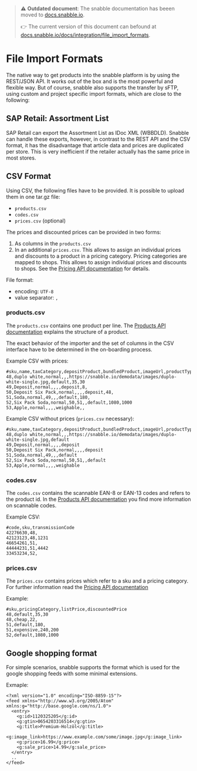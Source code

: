 > :warning: **Outdated document**: The snabble documentation has beeen moved to [docs.snabble.io](https://docs.snabble.io).
>
> :point_right: The current version of this document can befound at [docs.snabble.io/docs/integration/file_import_formats](https://docs.snabble.io/docs/integration/file_import_formats).


# File Import Formats

The native way to get products into the snabble platform is by using the REST/JSON API.
It works out of the box and is the most powerful and flexible way. But of course, snabble also supports
the transfer by sFTP, using custom and project specific import formats, which are close to the following:

## SAP Retail: Assortment List

SAP Retail can export the Assortment List as IDoc XML (WBBDLD). Snabble can handle these exports, however, in contrast to the REST API and the CSV format,
it has the disadvantage that article data and prices are duplicated per store. This is very inefficient if the retailer actually has the same price in most stores.

## CSV Format

Using CSV, the following files have to be provided. It is possible to upload them in one tar.gz file:
* `products.csv`
* `codes.csv`
* `prices.csv` (optional)

The prices and discounted prices can be provided in two forms:
1. As columns in the `products.csv`
2.  In an additional `prices.csv`. This allows to assign an individual prices and discounts to a product in a pricing category. Pricing categories are mapped to shops. This allows to assign individual prices and discounts to shops. See the [Pricing API documentation](api_pricing.md) for details.

File format:
* encoding: `UTF-8`
* value separator: `,`


### products.csv

The `products.csv` contains one product per line. The [Products API documentation](api_products.md) explains the structure of a product.

The exact behavior of the importer and the set of columns in the CSV interface have to be determined in the on-boarding process.

Example CSV with prices:
```
#sku,name,taxCategory,depositProduct,bundledProduct,imageUrl,productType,price,discountedPrice
48,duplo white,normal,,,https://snabble.io/demodata/images/duplo-white-single.jpg,default,35,30
49,Deposit,normal,,,,deposit,8,
50,Deposit Six Pack,normal,,,,deposit,48,
51,Soda,normal,49,,,default,180,
52,Six Pack Soda,normal,50,51,,default,1080,1000
53,Apple,normal,,,,weighable,,
```

Example CSV without prices (`prices.csv` necessary):
```
#sku,name,taxCategory,depositProduct,bundledProduct,imageUrl,productType
48,duplo white,normal,,,https://snabble.io/demodata/images/duplo-white-single.jpg,default
49,Deposit,normal,,,,deposit
50,Deposit Six Pack,normal,,,,deposit
51,Soda,normal,49,,,default
52,Six Pack Soda,normal,50,51,,default
53,Apple,normal,,,,weighable
```

### codes.csv
The `codes.csv` contains the scannable EAN-8 or EAN-13 codes and refers to the product id.
In the [Products API documentation](api_products.md#code-object) you find more information on scannable codes.

Example CSV:
```
#code,sku,transmissionCode
42276630,48,
42123123,48,1231
46654261,51,
44444231,51,4442
33453234,52,
```

### prices.csv

The `prices.csv` contains prices which refer to a sku and a pricing category. For further information read the [Pricing API documentation](api_pricing.md)

Example:
```
#sku,pricingCategory,listPrice,discountedPrice
48,default,35,30
48,cheap,22,
51,default,180,
51,expensive,240,200
52,default,1080,1000
```

## Google shopping format
For simple scenarios, snabble supports the format which is used for the google shopping feeds with some minimal extensions.

Exmaple:
```
<?xml version="1.0" encoding="ISO-8859-15"?>
<feed xmlns="http://www.w3.org/2005/Atom" xmlns:g="http://base.google.com/ns/1.0">
  <entry>
    <g:id>1120325205</g:id>
    <g:gtin>0654203316514</g:gtin>
    <g:title>Premium-Holzöl</g:title>
    <g:image_link>https://www.example.com/some/image.jpg</g:image_link>
    <g:price>16.99</g:price>
    <g:sale_price>14.99</g:sale_price>
  </entry>
  ..
</feed>
```

